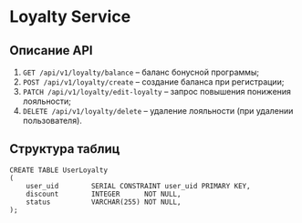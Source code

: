 # Loyalty Service

## Описание API
1. `GET /api/v1/loyalty/balance` – баланс бонусной программы;
2. `POST /api/v1/loyalty/create` – создание баланса при регистрации;
3. `PATCH /api/v1/loyalty/edit-loyalty` – запрос повышения понижения лояльности;
4. `DELETE /api/v1/loyalty/delete` – удаление лояльности (при удалении пользователя).

## Структура таблиц
```postgresql
CREATE TABLE UserLoyalty
(
    user_uid        SERIAL CONSTRAINT user_uid PRIMARY KEY,
    discount        INTEGER      NOT NULL,
    status          VARCHAR(255) NOT NULL,
);